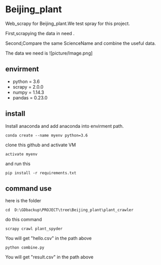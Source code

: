 # Beijing_plant
 
Web_scrapy for Beijing_plant.We test spray for this project.

First,scrapying the data in need .

Second,Compare the same ScienceName and combine the useful data.

The data we need is 
![picture/Image.png]


## envirment
*   python = 3.6
*   scrapy = 2.0.0
*   numpy = 1.14.3
*   pandas = 0.23.0

## install
Install anaconda and add anaconda into envirment path.
```
conda create --name myenv python=3.6
```

clone this github and activate VM
```
activate myenv
```

and run this 

``` 
pip install -r requirements.txt
``` 



## command use
here is the folder

``` 
cd  D:\GDbackup\PROJECT\tree\Beijing_plant\plant_crawler
```
do this command

```
scrapy crawl plant_spyder
```

You will get "hello.csv" in the path above

```
python combine.py
```

You will get "result.csv" in the path above